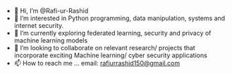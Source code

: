 - 👋 Hi, I’m @Rafi-ur-Rashid
- 👀 I’m interested in Python programming, data manipulation, systems and internet security.
- 🌱 I’m currently exploring federated learning, security and privacy of machine learning models
- 💞️ I’m looking to collaborate on relevant research/ projects that incorporate exciting Machine learning/ cyber security applications
- 📫 How to reach me ... email: rafiurrashid150@gmail.com

<!---
Rafi-ur-Rashid/Rafi-ur-Rashid is a ✨ special ✨ repository because its `README.md` (this file) appears on your GitHub profile.
You can click the Preview link to take a look at your changes.
--->

